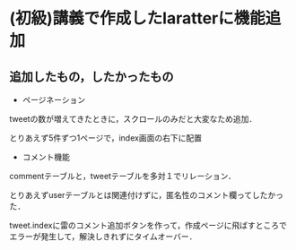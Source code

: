 # (初級)講義で作成したlaratterに機能追加

## 追加したもの，したかったもの
* ページネーション

tweetの数が増えてきたときに，スクロールのみだと大変なため追加．

とりあえず5件ずつ1ページで，index画面の右下に配置

* コメント機能

commentテーブルと，tweetテーブルを多対１でリレーション．

とりあえずuserテーブルとは関連付けずに，匿名性のコメント欄ってしたかった．

tweet.indexに雷のコメント追加ボタンを作って，作成ページに飛ばすところでエラーが発生して，解決しきれずにタイムオーバー．